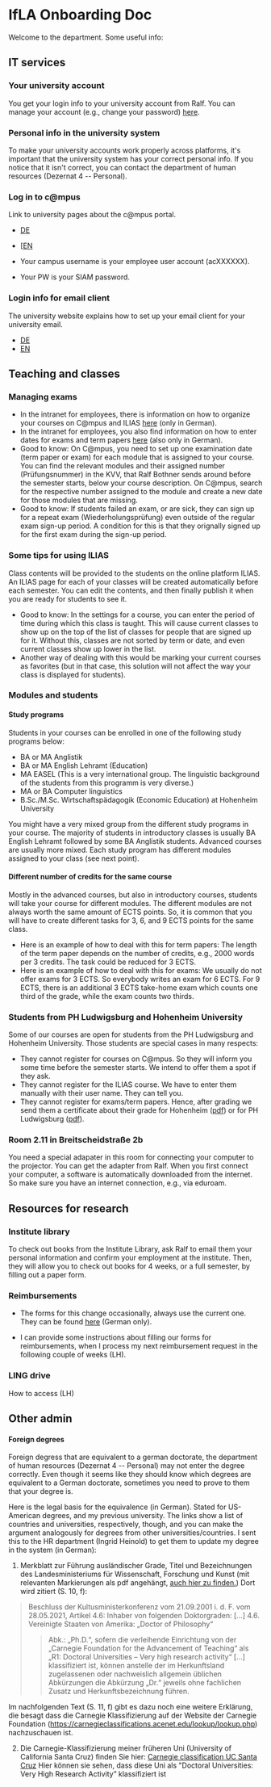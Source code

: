 # IfLA Onboarding Doc

Welcome to the department. Some useful info:

## IT services

### Your university account 
You get your login info to your university account from Ralf. You can manage your account (e.g., change your password) [here](https://siam.uni-stuttgart.de).

### Personal info in the university system
To make your university accounts work properly across platforms, it's important that the university system has your correct personal info. If you notice that it isn't correct, you can contact the department of human resources (Dezernat 4 -- Personal).

### Log in to c@mpus
Link to university pages about the c@mpus portal.

- [DE](https://www.student.uni-stuttgart.de/uni-a-bis-z/CMPUS--Das-Campus-Management-Portal-der-Universitaet-Stuttgart/)
- \[[EN](https://www.student.uni-stuttgart.de/en/digital-services/campus/)

- Your campus username is your employee user account (acXXXXXX).
- Your PW is your SIAM password.

### Login info for email client
The university website explains how to set up your email client for your university email.

- [DE](https://www.tik.uni-stuttgart.de/support/anleitungen/e-mail/)
- [EN](https://www.tik.uni-stuttgart.de/en/support/service-manuals/e-mail/)

## Teaching and classes
### Managing exams
* In the intranet for employees, there is information on how to organize your courses on C@mpus and ILIAS [here](https://www.izus.uni-stuttgart.de/itap/campus/co-hauptprozesse/lehrveranstaltung/) (only in German). 
* In the intranet for employees, you also find information on how to enter dates for exams and term papers [here](https://www.izus.uni-stuttgart.de/itap/campus/co-hauptprozesse/pruefung/) (also only in German). 
* Good to know: On C@mpus, you need to set up one examination date (term paper or exam) for each module that is assigned to your course. You can find the relevant modules and their assigned number (Prüfungsnummer) in the KVV, that Ralf Bothner sends around before the semester starts, below your course description. On C@mpus, search for the respective number assigned to the module and create a new date for those modules that are missing.
* Good to know: If students failed an exam, or are sick, they can sign up for a repeat exam (Wiederholungsprüfung) even outside of the regular exam sign-up period. A condition for this is that they orignally signed up for the first exam during the sign-up period.

### Some tips for using ILIAS

Class contents will be provided to the students on the online platform ILIAS. An ILIAS page for each of your classes will be created automatically before each semester. You can edit the contents, and then finally publish it when you are ready for students to see it.

* Good to know: In the settings for a course, you can enter the period of time during which this class is taught. This will cause current classes to show up on the top of the list of classes for people that are signed up for it. Without this, classes are not sorted by term or date, and even current classes show up lower in the list.
* Another way of dealing with this would be marking your current courses as favorites (but in that case, this solution will not affect the way your class is displayed for students).

### Modules and students
#### Study programs
Students in your courses can be enrolled in one of the following study programs below:
* BA or MA Anglistik
* BA or MA English Lehramt (Education)
* MA EASEL (This is a very international group. The linguistic background of the students from this programm is very diverse.)
* MA or BA Computer linguistics
* B.Sc./M.Sc. Wirtschaftspädagogik (Economic Education) at Hohenheim University

You might have a very mixed group from the different study programs in your course. The majority of students in introductory classes is usually BA English Lehramt followed by some BA Anglistik students. Advanced courses are usually more mixed. Each study program has different modules assigned to your class (see next point).

#### Different number of credits for the same course
Mostly in the advanced courses, but also in introductory courses, students will take your course for different modules. The different modules are not always worth the same amount of ECTS points. So, it is common that you will have to create different tasks for 3, 6, and 9 ECTS points for the same class.
* Here is an example of how to deal with this for term papers: The length of the term paper depends on the number of credits, e.g., 2000 words per 3 credits. The task could be reduced for 3 ECTS.
* Here is an example of how to deal with this for exams: We usually do not offer exams for 3 ECTS. So everybody writes an exam for 6 ECTS. For 9 ECTS, there is an additional 3 ECTS take-home exam which counts one third of the grade, while the exam counts two thirds.

### Students from PH Ludwigsburg and Hohenheim University
Some of our courses are open for students from the PH Ludwigsburg and Hohenheim University. Those students are special cases in many respects:
* They cannot register for courses on C@mpus. So they will inform you some time before the semester starts. We intend to offer them a spot if they ask.
* They cannot register for the ILIAS course. We have to enter them manually with their user name. They can tell you.
* They cannot register for exams/term papers. Hence, after grading we send them a certificate about their grade for Hohenheim ([pdf](https://www.pse-stuttgart-ludwigsburg.de/wp-content/uploads/2016/05/Anerkennungsformular-f%C3%BCr-Lehramtsstudierende-der-Uni-Stuttgart-und-Hohenheim.pdf)) or for PH Ludwigsburg ([pdf](https://www.pse-stuttgart-ludwigsburg.de/wp-content/uploads/2016/05/Anerkennungsformular-f%C3%BCr-Lehramtsstudierende-der-PH-Ludwigsburg.pdf)).

### Room 2.11 in Breitscheidstraße 2b
You need a special adapater in this room for connecting your computer to the projector. You can get the adapter from Ralf. When you first connect your computer, a software is automatically downloaded from the internet. So make sure you have an internet connection, e.g., via eduroam.


## Resources for research
### Institute library
To check out books from the Institute Library, ask Ralf to email them your personal information and confirm your employment at the institute. Then, they will allow you to check out books for 4 weeks, or a full semester, by filling out a paper form.

### Reimbursements
* The forms for this change occasionally, always use the current one. They can be found [here](https://www.verwaltung.uni-stuttgart.de/formulare/#dienstreisen) (German only).

* I can provide some instructions about filling our forms for reimbursements, when I process my next reimbursement request in the following couple of weeks (LH).

### LING drive
How to access (LH) 

## Other admin

#### Foreign degrees
Foreign degress that are equivalent to a german doctorate, the department of human resources (Dezernat 4 -- Personal) may not enter the degree correctly. Even though it seems like they should know which degrees are equivalent to a German doctorate, sometimes you need to prove to them that your degree is. 

Here is the legal basis for the equivalence (in German). Stated for US-American degrees, and my previous university. The links show a list of countries and universities, respectively, though, and you can make the argument analogously for degrees from other universities/countries. I sent this to the HR department (Ingrid Heinold) to get them to update my degree in the system (in German):
 
1. Merkblatt zur Führung ausländischer Grade, Titel und Bezeichnungen des Landesministeriums für Wissenschaft, Forschung und Kunst (mit relevanten Markierungen als pdf angehängt, [auch hier zu finden.](https://mwk.baden-wuerttemberg.de/de/service/publikation/did/merkblatt-zur-fuehrung-auslaendischer-grade-titel-und-bezeichnungen/)) Dort wird zitiert (S. 10, f):
 
> Beschluss der Kultusministerkonferenz vom 21.09.2001 i. d. F. vom 28.05.2021, Artikel 4.6:
> Inhaber von folgenden Doktorgraden: […]
> 4.6. Vereinigte Staaten von Amerika: „Doctor of Philosophy“
>> Abk.: „Ph.D.“, sofern die verleihende Einrichtung von der „Carnegie Foundation for the Advancement of Teaching“ als „R1: Doctoral Universities – Very high research activity“ [...] klassifiziert ist,
> können anstelle der im Herkunftsland zugelassenen oder nachweislich allgemein üblichen Abkürzungen die Abkürzung „Dr.“ jeweils ohne fachlichen Zusatz und Herkunftsbezeichnung führen. 

 Im nachfolgenden Text (S. 11, f) gibt es dazu noch eine weitere Erklärung, die besagt dass die Carnegie Klassifizierung auf der Website der Carnegie Foundation (https://carnegieclassifications.acenet.edu/lookup/lookup.php) nachzuschauen ist.

2. Die Carnegie-Klassifizierung meiner früheren Uni (University of California Santa Cruz) finden Sie hier:
[Carnegie classification UC Santa Cruz](https://carnegieclassifications.acenet.edu/institution/university-of-california-santa-cruz/)
Hier können sie sehen, dass diese Uni als "Doctoral Universities: Very High Research Activity” klassifiziert ist
